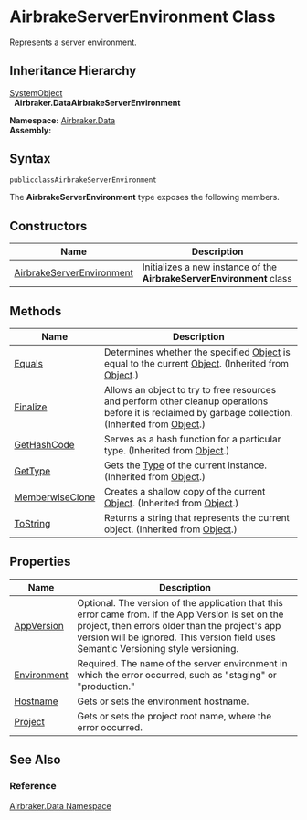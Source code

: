 AirbrakeServerEnvironment Class
===============================
Represents a server environment.


Inheritance Hierarchy
---------------------
[SystemObject][1]  
  **Airbraker.DataAirbrakeServerEnvironment**  

**Namespace:** [Airbraker.Data][2]  
**Assembly:**

Syntax
------

```csharp
publicclassAirbrakeServerEnvironment
```

The **AirbrakeServerEnvironment** type exposes the following members.


Constructors
------------

Name                           | Description                                                           
------------------------------ | --------------------------------------------------------------------- 
[AirbrakeServerEnvironment][3] | Initializes a new instance of the **AirbrakeServerEnvironment** class 


Methods
-------

Name                 | Description                                                                                                                                                
-------------------- | ---------------------------------------------------------------------------------------------------------------------------------------------------------- 
[Equals][4]          | Determines whether the specified [Object][1] is equal to the current [Object][1]. (Inherited from [Object][1].)                                            
[Finalize][5]        | Allows an object to try to free resources and perform other cleanup operations before it is reclaimed by garbage collection. (Inherited from [Object][1].) 
[GetHashCode][6]     | Serves as a hash function for a particular type. (Inherited from [Object][1].)                                                                             
[GetType][7]         | Gets the [Type][8] of the current instance. (Inherited from [Object][1].)                                                                                  
[MemberwiseClone][9] | Creates a shallow copy of the current [Object][1]. (Inherited from [Object][1].)                                                                           
[ToString][10]       | Returns a string that represents the current object. (Inherited from [Object][1].)                                                                         


Properties
----------

Name              | Description                                                                                                                                                                                                                                   
----------------- | --------------------------------------------------------------------------------------------------------------------------------------------------------------------------------------------------------------------------------------------- 
[AppVersion][11]  | Optional. The version of the application that this error came from. If the App Version is set on the project, then errors older than the project's app version will be ignored. This version field uses Semantic Versioning style versioning. 
[Environment][12] | Required. The name of the server environment in which the error occurred, such as "staging" or "production."                                                                                                                                  
[Hostname][13]    | Gets or sets the environment hostname.                                                                                                                                                                                                        
[Project][14]     | Gets or sets the project root name, where the error occurred.                                                                                                                                                                                 


See Also
--------

### Reference
[Airbraker.Data Namespace][2]  

[1]: http://msdn.microsoft.com/en-us/library/e5kfa45b
[2]: ../README.md
[3]: _ctor.md
[4]: http://msdn.microsoft.com/en-us/library/bsc2ak47
[5]: http://msdn.microsoft.com/en-us/library/4k87zsw7
[6]: http://msdn.microsoft.com/en-us/library/zdee4b3y
[7]: http://msdn.microsoft.com/en-us/library/dfwy45w9
[8]: http://msdn.microsoft.com/en-us/library/42892f65
[9]: http://msdn.microsoft.com/en-us/library/57ctke0a
[10]: http://msdn.microsoft.com/en-us/library/7bxwbwt2
[11]: AppVersion.md
[12]: Environment.md
[13]: Hostname.md
[14]: Project.md